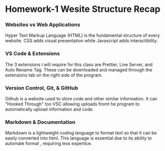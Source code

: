 # Homework-1 Wesite Structure Recap

### Websites vs Web Applications

Hyper Text Markup Language (HTML) is the fundamental structure of every website. CSS adds visual presentation while Javascript adds interactibility.

### VS Code & Extensions

The 3 extensions i will require for this class are Prettier, Live Server, and Auto Rename Tag. These can be downloaded and managed through the extensions tab on the right side of the program.

### Version Control, Git, & GitHub

Github is a website used to store code and other similar information. It can "Hooked Through" too VSC allowing uploads fromt he program to automatically upload information and code.

### Markdown & Documentation

Markdown is a lightweight coding language to format text so that it can be easily converted into html. This language is essential due to its ability to automate format , requiring less expertice.
